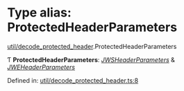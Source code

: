 # Type alias: ProtectedHeaderParameters

[util/decode_protected_header](../modules/util_decode_protected_header.md).ProtectedHeaderParameters

Ƭ **ProtectedHeaderParameters**: [*JWSHeaderParameters*](../interfaces/types.jwsheaderparameters.md) & [*JWEHeaderParameters*](../interfaces/types.jweheaderparameters.md)

Defined in: [util/decode_protected_header.ts:8](https://github.com/panva/jose/blob/v3.11.3/src/util/decode_protected_header.ts#L8)
